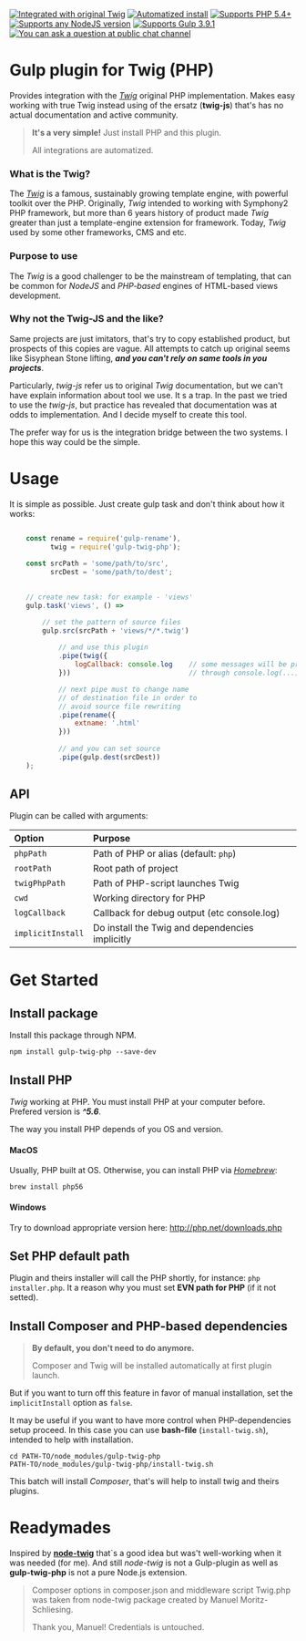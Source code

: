 [![Integrated with original Twig](https://img.shields.io/badge/twig-original-green.svg)](http://twig.sensiolabs.org/)
[![Automatized install](https://img.shields.io/badge/php%20libraries%20install-automatized-brightgreen.svg)](https://www.npmjs.com/package/gulp-twig-php#install-composer-and-php-based-dependencies)
[![Supports PHP 5.4+](https://img.shields.io/badge/php-5.4+-lightgrey.svg)](#)
[![Supports any NodeJS version](https://img.shields.io/badge/node-4.x/6.x-lightgrey.svg)](#)
[![Supports Gulp 3.9.1](https://img.shields.io/badge/gulp-3.9.1-cf4646.svg)](http://gulpjs.com/)
[![You can ask a question at public chat channel](https://img.shields.io/badge/chat-frontdoor-blue.svg)](https://koshevy.frontdoor.im)

# Gulp plugin for Twig (PHP)

Provides integration with the [*Twig*](http://twig.sensiolabs.org/) original
PHP implementation. Makes easy working with true Twig
instead using of the ersatz (**twig-js**) that's has
no actual documentation and active community.

> **It's a very simple!** Just install PHP and this plugin.
>
> All integrations are automatized. 

### What is the Twig?

The [*Twig*](http://twig.sensiolabs.org/) is a famous, sustainably growing template engine,
with powerful toolkit over the PHP. Originally, *Twig* intended to working with Symphony2
PHP framework, but more than 6 years history of product made *Twig* greater than just a template-engine
extension for framework. Today, *Twig* used by some other frameworks, CMS and etc.


### Purpose to use

The *Twig* is a good challenger to be the mainstream of templating, that can
be common for *NodeJS* and *PHP-based* engines of HTML-based views development.


### Why not the Twig-JS and the like?

Same projects are just imitators, that's try to copy established product,
but prospects of this copies are vague. All attempts to catch up original seems like
Sisyphean Stone lifting, ***and you can't rely on same tools in you projects***.

Particularly, *twig-js* refer us to original *Twig* documentation,
but we can't have explain information about tool we use. It s a trap.
In the past we tried to use the *twig-js*, but practice has revealed that
documentation was at odds to implementation. And I decide myself to create
this tool.

The prefer way for us is the integration bridge between the two systems.
I hope this way could be the simple. 

# Usage

It is simple as possible.
Just create gulp task and don't think about how it works:

```js

    const rename = require('gulp-rename'),
          twig = require('gulp-twig-php');
          
    const srcPath = 'some/path/to/src',
          srcDest = 'some/path/to/dest';
    

    // create new task: for example - 'views'
    gulp.task('views', () =>

        // set the pattern of source files 
        gulp.src(srcPath + 'views/*/*.twig')
        
            // and use this plugin
            .pipe(twig({
                logCallback: console.log    // some messages will be printed
            }))                             // through console.log(...)

            // next pipe must to change name
            // of destination file in order to
            // avoid source file rewriting
            .pipe(rename({
                extname: '.html'
            }))
            
            // and you can set source
            .pipe(gulp.dest(srcDest))
    );

```


## API

Plugin can be called with arguments:

| Option                 | Purpose                                     |
|:-----------------------|:--------------------------------------------|
| ```phpPath```          | Path of PHP or alias (default: ```php```)   |
| ```rootPath```         | Root path of project                        |
| ```twigPhpPath```      | Path of PHP-script launches Twig            |
| ```cwd```              | Working directory for PHP                   |
| ```logCallback```      | Callback for debug output (etc console.log) |
| ```implicitInstall```  | Do install the Twig and dependencies implicitly |

# Get Started

## Install package

Install this package through NPM.

    npm install gulp-twig-php --save-dev

## Install PHP

*Twig* working at PHP. You must install PHP at your computer
before. Prefered version is ***^5.6***.

The way you install PHP depends of you OS and version.

#### MacOS

Usually, PHP built at OS. Otherwise, you can install PHP via [*Homebrew*](http://brew.sh/):

    brew install php56

#### Windows

Try to download appropriate version here: http://php.net/downloads.php

## Set PHP default path

Plugin and theirs installer will call the PHP shortly, for instance: ```php installer.php```.
It a reason why you must set **EVN path for PHP** (if it not setted).


## Install Composer and PHP-based dependencies

> **By default, you don't need to do anymore.**
>
> Composer and Twig will be installed automatically at first plugin launch.

But if you want to turn off this feature in favor of manual installation,
set the ```implicitInstall``` option as ```false```.

It may be useful if you want to have more control when PHP-dependencies setup proceed.
In this case you can use **bash-file** (```install-twig.sh```), intended to help with installation. 

    cd PATH-TO/node_modules/gulp-twig-php
    PATH-TO/node_modules/gulp-twig-php/install-twig.sh

This batch will install *Composer*, that's will help
to install twig and theirs plugins. 

# Readymades

Inspired by [**node-twig**](https://github.com/bitmade/node-twig)
that`s a good idea but was't well-working when it was needed (for me).
And still *node-twig* is not a Gulp-plugin as well as **gulp-twig-php** is not a pure Node.js
extension.

> Composer options in composer.json and middleware script Twig.php
> was taken from node-twig package created by Manuel Moritz-Schliesing.
>   
> Thank you, Manuel! Credentials is untouched.